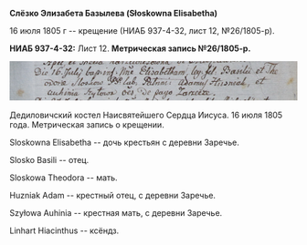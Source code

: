 **Слёзко Элизабета Базылева (Słoskowna Elisabetha)**

16 июля 1805 г -- крещение (НИАБ 937-4-32, лист 12, №26/1805-р).

**НИАБ 937-4-32:** Лист 12. **Метрическая запись №26/1805-р.**

![](./media/0bc4330c3f10c71488e0597de6a2cdd001309b61.png)

Дедиловичский костел Наисвятейшего Сердца Иисуса. 16 июля 1805 года.
Метрическая запись о крещении.

Sloskowna Elisabetha -- дочь крестьян с деревни Заречье.

Slosko Basili -- отец.

Sloskowa Theodora -- мать.

Huzniak Adam -- крестный отец, с деревни Заречье.

Szyłowa Auhinia -- крестная мать, с деревни Заречье.

Linhart Hiacinthus -- ксёндз.
